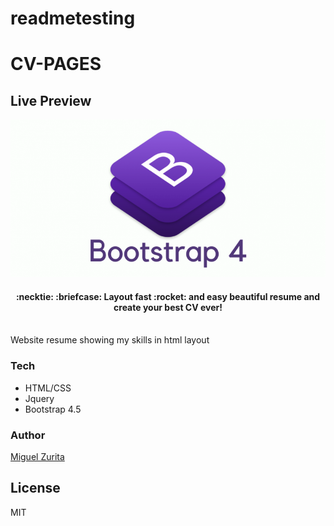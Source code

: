 # readmetesting

# CV-PAGES

## Live Preview

<p><a href="https://www.sitioweb.com/" target="_blank"> <img src="https://raw.githubusercontent.com/miguelzurita/readmetesting/master/images/bootstrap-logo.png?token=AFCLXAEAMBHX55CWOGQRT4S7LGS5S"></a></p>


<h4 align="center">
  :necktie: :briefcase: Layout fast :rocket: and easy beautiful resume and create your best CV ever!
  <br><br>
</h4>

Website resume showing my skills in html layout

### Tech
  - HTML/CSS
  - Jquery
  - Bootstrap 4.5

### Author
[Miguel Zurita](https://www.linkedin.com/in/url/)

License
----

MIT
